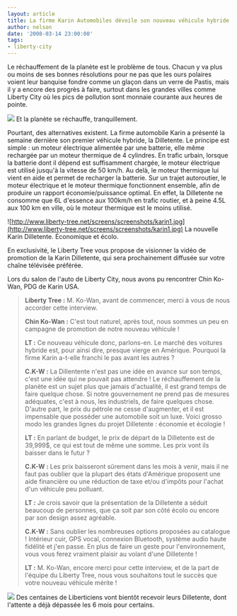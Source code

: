 ```yaml
---
layout: article
title: La firme Karin Automobiles dévoile son nouveau véhicule hybride.
author: nelson
date: '2008-03-14 23:00:00'
tags:
- liberty-city
---
```


Le réchauffement de la planète est le problème de tous. Chacun y va plus ou moins de ses bonnes résolutions pour ne pas que les ours polaires voient leur banquise fondre comme un glaçon dans un verre de Pastis, mais il y a encore des progrès à faire, surtout dans les grandes villes comme Liberty City où les pics de pollution sont monnaie courante aux heures de pointe.

![](http://www.liberty-tree.net/screens/screenshots/karin2.jpg) 
Et la planète se réchauffe, tranquillement.

Pourtant, des alternatives existent. La firme automobile Karin a présenté la semaine dernière son premier véhicule hybride, la Dilletente. Le principe est simple : un moteur électrique alimentée par une batterie, elle même rechargée par un moteur thermique de 4 cylindres. En trafic urbain, lorsque la batterie dont il dépend est suffisamment chargée, le moteur électrique est utilisé jusqu'à la vitesse de 50 km/h. Au delà, le moteur thermique lui vient en aide et permet de recharger la batterie. Sur un trajet autoroutier, le moteur électrique et le moteur thermique fonctionnent ensemble, afin de produire un rapport économie/puissance optimal. En effet, la Dilletente ne consomme que 6L d'essence aux 100km/h en trafic routier, et à peine 4.5L aux 100 km en ville, où le moteur thermique est le moins utilisé.

![http://www.liberty-tree.net/screens/screenshots/karin1.jpg](http://www.liberty-tree.net/screens/screenshots/karin1.jpg) 
La nouvelle Karin Dilletente. Économique et écolo.

En exclusivité, le Liberty Tree vous propose de visionner la vidéo de promotion de la Karin Dilletente, qui sera prochainement diffusée sur votre chaîne télévisée préférée.

Lors du salon de l'auto de Liberty City, nous avons pu rencontrer Chin Ko-Wan, PDG de Karin USA.

> **Liberty Tree :** M. Ko-Wan, avant de commencer, merci à vous de nous accorder cette interview.
> 
> **Chin Ko-Wan :** C'est tout naturel, après tout, nous sommes un peu en campagne de promotion de notre nouveau véhicule !
> 
> **LT :** Ce nouveau véhicule donc, parlons-en. Le marché des voitures hybride est, pour ainsi dire, presque vierge en Amérique. Pourquoi la firme Karin a-t-elle franchi le pas avant les autres ?
> 
> **C.K-W :** La Dillentente n'est pas une idée en avance sur son temps, c'est une idée qui ne pouvait pas attendre ! Le réchauffement de la planète est un sujet plus que jamais d'actualité, il est grand temps de faire quelque chose. Si notre gouvernement ne prend pas de mesures adéquates, c'est à nous, les industriels, de faire quelques chose. D'autre part, le prix du pétrole ne cesse d'augmenter, et il est impensable que posséder une automobile soit un luxe. Voici grosso modo les grandes lignes du projet Dilletente : économie et écologie !
> 
> **LT :** En parlant de budget, le prix de départ de la Dilletente est de 39,999$, ce qui est tout de même une somme. Les prix vont ils baisser dans le futur ?
> 
> **C.K-W :** Les prix baisseront sûrement dans les mois à venir, mais il ne faut pas oublier que la plupart des états d'Amérique proposent une aide financière ou une réduction de taxe et/ou d'impôts pour l'achat d'un véhicule peu polluant.
> 
> **LT :** Je crois savoir que la présentation de la Dilletente a séduit beaucoup de personnes, que ça soit par son côté écolo ou encore par son design assez agréable.
> 
> **C.K-W :** Sans oublier les nombreuses options proposées au catalogue ! Intérieur cuir, GPS vocal, connexion Bluetooth, système audio haute fidélité et j'en passe. En plus de faire un geste pour l'environnement, vous vous ferez vraiment plaisir au volant d'une Dilletente !
> 
> **LT :** M. Ko-Wan, encore merci pour cette interview, et de la part de l'équipe du Liberty Tree, nous vous souhaitons tout le succès que votre nouveau véhicule mérite !

![](http://www.liberty-tree.net/screens/screenshots/karin3.jpg) 
Des centaines de Liberticiens vont bientôt recevoir leurs Dilletente, dont l'attente a déjà dépassée les 6 mois pour certains.